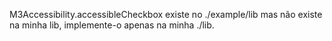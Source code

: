M3Accessibility.accessibleCheckbox existe no ./example/lib mas não existe na minha lib, implemente-o apenas na minha ./lib.
